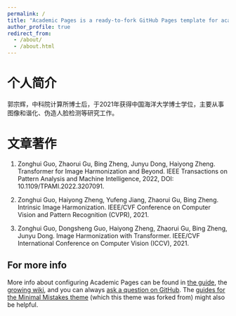 ```yaml
---
permalink: /
title: "Academic Pages is a ready-to-fork GitHub Pages template for academic personal websites"
author_profile: true
redirect_from: 
  - /about/
  - /about.html
---
```



个人简介
======
郭宗辉，中科院计算所博士后，于2021年获得中国海洋大学博士学位，主要从事图像和谐化、伪造人脸检测等研究工作。

文章著作
======
1. Zonghui Guo, Zhaorui Gu, Bing Zheng, Junyu Dong, Haiyong Zheng. Transformer for Image Harmonization and Beyond. IEEE Transactions on Pattern Analysis and Machine Intelligence, 2022, DOI: 10.1109/TPAMI.2022.3207091.

2. Zonghui Guo, Haiyong Zheng, Yufeng Jiang, Zhaorui Gu, Bing Zheng. Intrinsic Image Harmonization. IEEE/CVF Conference on Computer Vision and Pattern Recognition (CVPR), 2021. 

3. Zonghui Guo, Dongsheng Guo, Haiyong Zheng, Zhaorui Gu, Bing Zheng, Junyu Dong. Image Harmonization with Transformer. IEEE/CVF International Conference on Computer Vision (ICCV), 2021.

For more info
------
More info about configuring Academic Pages can be found in [the guide](https://academicpages.github.io/markdown/), the [growing wiki](https://github.com/academicpages/academicpages.github.io/wiki), and you can always [ask a question on GitHub](https://github.com/academicpages/academicpages.github.io/discussions). The [guides for the Minimal Mistakes theme](https://mmistakes.github.io/minimal-mistakes/docs/configuration/) (which this theme was forked from) might also be helpful.
